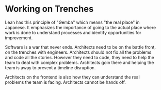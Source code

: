 # Working on Trenches

Lean has this principle of "Gemba" which means "the real place" in Japanese. It emphasizes the importance of going to the actual place where work is done to understand processes and identify opportunities for improvement.

Software is a war that never ends. Architects need to be on the battle front, on the trenches with engineers. Architects should not fix all the problems and code all the stories. However they need to code, they need to help the team to deal with complex problems. Architects goin there and helping the team is away to prevent a timeline disruption.

Architects on the frontend is also how they can understand the real problems the team is facing. Architects cannot be hands off.